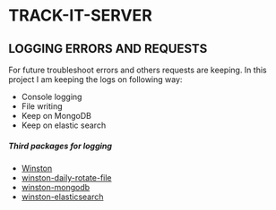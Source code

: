 # TRACK-IT-SERVER

## LOGGING ERRORS AND REQUESTS

For future troubleshoot errors and others requests are keeping. In this project I am keeping the logs on following way:

- Console logging
- File writing
- Keep on MongoDB
- Keep on elastic search

##### Third packages for logging

- [Winston](https://github.com/winstonjs/winston)
- [winston-daily-rotate-file](https://github.com/winstonjs/winston-daily-rotate-file)
- [winston-mongodb](https://github.com/winstonjs/winston-mongodb)
- [winston-elasticsearch](https://github.com/vanthome/winston-elasticsearch)
